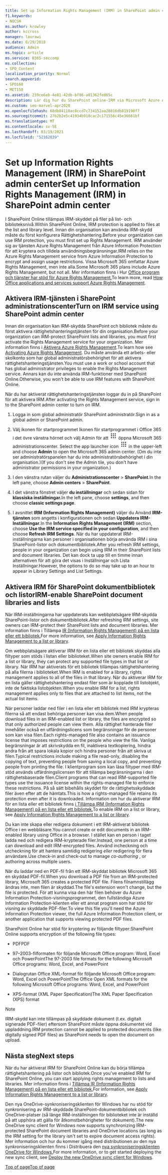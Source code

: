 ```yaml
---
title: Set up Information Rights Management (IRM) in SharePoint admin center
f1.keywords:
- NOCSH
ms.author: krowley
author: kccross
manager: laurawi
ms.date: 6/29/2018
audience: Admin
ms.topic: article
ms.service: O365-seccomp
ms.collection:
- SPO_Content
localization_priority: Normal
search.appverid:
- SPO160
- MET150
ms.assetid: 239ce6eb-4e81-42db-bf86-a01362fed65c
description: Lär dig hur du SharePoint online-IRM via Microsoft Azure Active Directory Rights Management Services (RMS) för att skydda SharePoint och dokumentbibliotek.
ms.custom: seo-marvel-apr2020
ms.openlocfilehash: 68db84118ac8ccd7c734152aa28816db819198f7
ms.sourcegitcommit: 27b2b2e5c41934b918cac2c171556c45e36661bf
ms.translationtype: MT
ms.contentlocale: sv-SE
ms.lasthandoff: 03/19/2021
ms.locfileid: "52162039"
---
```

# <a name="set-up-information-rights-management-irm-in-sharepoint-admin-center"></a><span data-ttu-id="190ba-103">Set up Information Rights Management (IRM) in SharePoint admin center</span><span class="sxs-lookup"><span data-stu-id="190ba-103">Set up Information Rights Management (IRM) in SharePoint admin center</span></span>

<span data-ttu-id="190ba-104">I SharePoint Online tillämpas IRM-skyddet på filer på list- och biblioteksnivå.</span><span class="sxs-lookup"><span data-stu-id="190ba-104">Within SharePoint Online, IRM protection is applied to files at the list and library level.</span></span> <span data-ttu-id="190ba-105">Innan din organisation kan använda IRM-skydd måste du först konfigurera Rättighetshantering.</span><span class="sxs-lookup"><span data-stu-id="190ba-105">Before your organization can use IRM protection, you must first set up Rights Management.</span></span> <span data-ttu-id="190ba-106">IRM använder sig av tjänsten Azure Rights Management från Azure Information Protection för att kryptera och tilldela användningsbegränsningar.</span><span class="sxs-lookup"><span data-stu-id="190ba-106">IRM relies on the Azure Rights Management service from Azure Information Protection to encrypt and assign usage restrictions.</span></span> <span data-ttu-id="190ba-107">Vissa Microsoft 365 omfattar Azure Rights Management, men inte alla.</span><span class="sxs-lookup"><span data-stu-id="190ba-107">Some Microsoft 365 plans include Azure Rights Management, but not all.</span></span> <span data-ttu-id="190ba-108">Mer information finns i Hur [Office program och tjänster har stöd för Azure Rights Management.](/azure/information-protection/understand-explore/office-apps-services-support)</span><span class="sxs-lookup"><span data-stu-id="190ba-108">To learn more, read [How Office applications and services support Azure Rights Management](/azure/information-protection/understand-explore/office-apps-services-support).</span></span>
  
## <a name="turn-on-irm-service-using-sharepoint-admin-center"></a><span data-ttu-id="190ba-109">Aktivera IRM-tjänsten i SharePoint administrationscenter</span><span class="sxs-lookup"><span data-stu-id="190ba-109">Turn on IRM service using SharePoint admin center</span></span>

<span data-ttu-id="190ba-110">Innan din organisation kan IRM-skydda SharePoint och bibliotek måste du först aktivera rättighetshanteringstjänsten för din organisation.</span><span class="sxs-lookup"><span data-stu-id="190ba-110">Before your organization can IRM-protect SharePoint lists and libraries, you must first activate the Rights Management service for your organization.</span></span> <span data-ttu-id="190ba-111">Mer information finns i [Aktivera Azure Rights Management](/information-protection/deploy-use/activate-service).</span><span class="sxs-lookup"><span data-stu-id="190ba-111">To learn how see [Activating Azure Rights Management](/information-protection/deploy-use/activate-service).</span></span> <span data-ttu-id="190ba-112">Du måste använda ett arbets- eller skolkonto som har global administratörsbehörighet för att aktivera rättighetshanteringstjänsten.</span><span class="sxs-lookup"><span data-stu-id="190ba-112">You must use a work or school account that has global administrator privileges to enable the Rights Management service.</span></span> <span data-ttu-id="190ba-113">Annars kan du inte använda IRM-funktioner med SharePoint Online.</span><span class="sxs-lookup"><span data-stu-id="190ba-113">Otherwise, you won't be able to use IRM features with SharePoint Online.</span></span>
  
<span data-ttu-id="190ba-114">När du har aktiverat rättighetshanteringstjänsten loggar du in på SharePoint för att aktivera IRM.</span><span class="sxs-lookup"><span data-stu-id="190ba-114">After activating the Rights Management service, sign in to the SharePoint admin center to turn on IRM.</span></span>
  
1. <span data-ttu-id="190ba-115">Logga in som global administratör SharePoint administratör.</span><span class="sxs-lookup"><span data-stu-id="190ba-115">Sign in as a global admin or SharePoint admin.</span></span>
    
2. <span data-ttu-id="190ba-116">Välj ikonen för startprogrammet Ikonen för startprogrammet i Office 365 i det övre vänstra hörnet och välj Admin för att ![ ](../media/e5aee650-c566-4100-aaad-4cc2355d909f.png) öppna Microsoft 365 administrationscenter. </span><span class="sxs-lookup"><span data-stu-id="190ba-116">Select the app launcher icon ![The app launcher icon in Office 365](../media/e5aee650-c566-4100-aaad-4cc2355d909f.png) in the upper-left and choose **Admin** to open the Microsoft 365 admin center.</span></span> <span data-ttu-id="190ba-117">(Om du inte ser administratörspanelen har du inte administratörsbehörighet i din organisation.)</span><span class="sxs-lookup"><span data-stu-id="190ba-117">(If you don't see the Admin tile, you don't have administrator permissions in your organization.)</span></span> 
    
3. <span data-ttu-id="190ba-118">I den vänstra rutan väljer du **Administrationscenter** \> **SharePoint**.</span><span class="sxs-lookup"><span data-stu-id="190ba-118">In the left pane, choose **Admin centers** \> **SharePoint**.</span></span>
    
4. <span data-ttu-id="190ba-119">I det vänstra fönstret väljer **du inställningar** och sedan sidan för **klassiska inställningar.**</span><span class="sxs-lookup"><span data-stu-id="190ba-119">In the left pane, choose **settings**, and then choose **classic settings page**.</span></span>
    
5. <span data-ttu-id="190ba-120">I avsnittet **IRM (Information Rights Management)** väljer du Använd **IRM-tjänsten** som angetts i konfigurationen och sedan **Uppdatera IRM-Inställningar**.</span><span class="sxs-lookup"><span data-stu-id="190ba-120">In the **Information Rights Management (IRM)** section, choose **Use the IRM service specified in your configuration**, and then choose **Refresh IRM Settings**.</span></span> <span data-ttu-id="190ba-121">När du har uppdaterat IRM-inställningarna kan personer i organisationen börja använda IRM i sina SharePoint-listor och dokumentbibliotek.</span><span class="sxs-lookup"><span data-stu-id="190ba-121">After you refresh IRM settings, people in your organization can begin using IRM in their SharePoint lists and document libraries.</span></span> <span data-ttu-id="190ba-122">Det kan dock ta upp till en timme innan alternativen för att göra det visas i Inställningar och Lista Inställningar.</span><span class="sxs-lookup"><span data-stu-id="190ba-122">However, the options to do so may take up to an hour to appear in Library Settings and List Settings.</span></span>
    
## <a name="irm-enable-sharepoint-document-libraries-and-lists"></a><span data-ttu-id="190ba-123">Aktivera IRM för SharePoint dokumentbibliotek och listor</span><span class="sxs-lookup"><span data-stu-id="190ba-123">IRM-enable SharePoint document libraries and lists</span></span>
<span data-ttu-id="190ba-124"><a name="__toc220831191"> </a></span><span class="sxs-lookup"><span data-stu-id="190ba-124"><a name="__toc220831191"> </a></span></span>

<span data-ttu-id="190ba-125">När IRM-inställningarna har uppdaterats kan webbplatsägare IRM-skydda SharePoint-listor och dokumentbibliotek.</span><span class="sxs-lookup"><span data-stu-id="190ba-125">After refreshing IRM settings, site owners can IRM-protect their SharePoint lists and document libraries.</span></span> <span data-ttu-id="190ba-126">Mer information finns i Tillämpa [IR (Information Rights Management) på en lista eller ett bibliotek.](apply-irm-to-a-list-or-library.md)</span><span class="sxs-lookup"><span data-stu-id="190ba-126">For more information, see [Apply Information Rights Management to a list or library](apply-irm-to-a-list-or-library.md).</span></span>
  
<span data-ttu-id="190ba-127">Om webbplatsägare aktiverar IRM för en lista eller ett bibliotek skyddas alla filtyper som stöds i listan eller biblioteket.</span><span class="sxs-lookup"><span data-stu-id="190ba-127">When site owners enable IRM for a list or library, they can protect any supported file types in that list or library.</span></span> <span data-ttu-id="190ba-128">När IRM har aktiverats för ett bibliotek tillämpas rättighetshantering på alla filerna i biblioteket.</span><span class="sxs-lookup"><span data-stu-id="190ba-128">When IRM is enabled for a library, rights management applies to all of the files in that library.</span></span> <span data-ttu-id="190ba-129">När du aktiverar IRM för en lista gäller rättighetshantering endast filer som är kopplade till listobjekt, inte de faktiska listobjekten.</span><span class="sxs-lookup"><span data-stu-id="190ba-129">When you enable IRM for a list, rights management applies only to files that are attached to list items, not the actual list items.</span></span>
  
<span data-ttu-id="190ba-130">När personer laddar ned filer i en lista eller ett bibliotek med IRM krypteras filerna så att endast behöriga personer kan visa dem.</span><span class="sxs-lookup"><span data-stu-id="190ba-130">When people download files in an IRM-enabled list or library, the files are encrypted so that only authorized people can view them.</span></span> <span data-ttu-id="190ba-131">Alla rättighet hanterade filer innehåller också en utfärdningslicens som begränsningar för de personer som kan visa filen.</span><span class="sxs-lookup"><span data-stu-id="190ba-131">Each rights-managed file also contains an issuance license that imposes restrictions on the people who view the file.</span></span> <span data-ttu-id="190ba-132">Vanliga begränsningar är att skrivskydda en fil, inaktivera textkopiering, hindra andra från att spara lokala kopior och hindra personer från att skriva ut filen.</span><span class="sxs-lookup"><span data-stu-id="190ba-132">Typical restrictions include making a file read-only, disabling the copying of text, preventing people from saving a local copy, and preventing people from printing the file.</span></span> <span data-ttu-id="190ba-133">I klientprogram som kan läsa filtyper med IRM-stöd används utfärdningslicensen för att tillämpa begränsningarna i den rättighetsbaserade filen.</span><span class="sxs-lookup"><span data-stu-id="190ba-133">Client programs that can read IRM-supported file types use the issuance license within the rights-managed file to enforce these restrictions.</span></span> <span data-ttu-id="190ba-134">På så sätt bibehålls skyddet för de rättighetsskyddade filer även efter att de hämtats.</span><span class="sxs-lookup"><span data-stu-id="190ba-134">This is how a rights-managed file retains its protection even after it is downloaded.</span></span> <span data-ttu-id="190ba-135">Information om hur du aktiverar IRM för en lista eller ett bibliotek finns [i Tillämpa IRM (Information Rights Management) på en lista eller ett bibliotek.](apply-irm-to-a-list-or-library.md)</span><span class="sxs-lookup"><span data-stu-id="190ba-135">To enable IRM on a list or library, see [Apply Information Rights Management to a list or library](apply-irm-to-a-list-or-library.md).</span></span>
  
<span data-ttu-id="190ba-136">Du kan inte skapa eller redigera dokument i ett IRM-aktiverat bibliotek Office i en webbläsare.</span><span class="sxs-lookup"><span data-stu-id="190ba-136">You cannot create or edit documents in an IRM-enabled library using Office in a browser.</span></span> <span data-ttu-id="190ba-137">I stället kan en person i taget ladda ned och redigera IRM-krypterade filer.</span><span class="sxs-lookup"><span data-stu-id="190ba-137">Instead, one person at a time can download and edit IRM-encrypted files.</span></span> <span data-ttu-id="190ba-138">Använd incheckning och utcheckning för att hantera samtidig redigering  *eller*  redigering för flera användare.</span><span class="sxs-lookup"><span data-stu-id="190ba-138">Use check-in and check-out to manage  *co-authoring*  , or authoring across multiple users.</span></span> 
  
<span data-ttu-id="190ba-139">När du laddar ned en PDF-fil från ett IRM-skyddat bibliotek Microsoft 365 en skyddad PDF-fil.</span><span class="sxs-lookup"><span data-stu-id="190ba-139">When you download a PDF file from an IRM-protected library, Microsoft 365 creates a protected PDF file.</span></span> <span data-ttu-id="190ba-140">Filens filnamnstillägg ändras inte, men filen är skyddad.</span><span class="sxs-lookup"><span data-stu-id="190ba-140">The file's extension won't change, but the file is protected.</span></span> <span data-ttu-id="190ba-141">För att kunna visa den här filen behöver du Azure Information Protection-visningsprogrammet, den fullständiga Azure Information Protection-klienten eller ett annat program som har stöd för visning av skyddade PDF-filer.</span><span class="sxs-lookup"><span data-stu-id="190ba-141">To view this file you'll need the Azure Information Protection viewer, the full Azure Information Protection client, or another application that supports viewing protected PDF files.</span></span> 
  
<span data-ttu-id="190ba-142">SharePoint Online har stöd för kryptering av följande filtyper:</span><span class="sxs-lookup"><span data-stu-id="190ba-142">SharePoint Online supports encryption of the following file types:</span></span>
  
- <span data-ttu-id="190ba-143">PDF</span><span class="sxs-lookup"><span data-stu-id="190ba-143">PDF</span></span>
    
- <span data-ttu-id="190ba-144">97–2003-filformaten för följande Microsoft Office program: Word, Excel och PowerPoint</span><span class="sxs-lookup"><span data-stu-id="190ba-144">The 97-2003 file formats for the following Microsoft Office programs: Word, Excel, and PowerPoint</span></span>
    
- <span data-ttu-id="190ba-145">Dialogrutan Office XML-format för följande Microsoft Office program: Word, Excel och PowerPoint</span><span class="sxs-lookup"><span data-stu-id="190ba-145">The Office Open XML formats for the following Microsoft Office programs: Word, Excel, and PowerPoint</span></span>
    
- <span data-ttu-id="190ba-146">XPS-format (XML Paper Specification)</span><span class="sxs-lookup"><span data-stu-id="190ba-146">The XML Paper Specification (XPS) format</span></span>
 
> [!NOTE]
> <span data-ttu-id="190ba-147">IRM-skydd kan inte tillämpas på skyddade dokument (t.ex. digitalt signerade PDF-filer) eftersom SharePoint måste öppna dokumentet vid uppladdning.</span><span class="sxs-lookup"><span data-stu-id="190ba-147">IRM protection cannot be applied to protected documents (like digitally signed PDF files) as SharePoint needs to open the document on upload.</span></span> 

## <a name="next-steps"></a><span data-ttu-id="190ba-148">Nästa steg</span><span class="sxs-lookup"><span data-stu-id="190ba-148">Next steps</span></span>
<span data-ttu-id="190ba-149"><a name="__toc220831191"> </a></span><span class="sxs-lookup"><span data-stu-id="190ba-149"><a name="__toc220831191"> </a></span></span>

<span data-ttu-id="190ba-150">När du har aktiverat IRM för SharePoint Online kan du börja tillämpa rättighetshantering på listor och bibliotek.</span><span class="sxs-lookup"><span data-stu-id="190ba-150">Once you've enabled IRM for SharePoint Online, you can start applying rights management to lists and libraries.</span></span> <span data-ttu-id="190ba-151">Mer information finns i [Tillämpa IR (Information Rights Management) på en lista eller ett bibliotek.](apply-irm-to-a-list-or-library.md)</span><span class="sxs-lookup"><span data-stu-id="190ba-151">For information, see [Apply Information Rights Management to a list or library](apply-irm-to-a-list-or-library.md).</span></span>
  
<span data-ttu-id="190ba-152">Den nya OneDrive-synkroniseringsklienten för Windows har nu stöd för synkronisering av IRM-skyddade SharePoint-dokumentbibliotek och OneDrive-platser (så länge IRM-inställningen för biblioteket inte är inställd på att upphöra att gälla för åtkomstbehörigheter för dokument).</span><span class="sxs-lookup"><span data-stu-id="190ba-152">The new OneDrive sync client for Windows now supports synchronizing IRM-protected SharePoint document libraries and OneDrive locations (as long as the IRM setting for the library isn't set to expire document access rights).</span></span> <span data-ttu-id="190ba-153">Mer information och hur du kommer igång med distributionen av den nya synkroniseringsklienten finns i Distribuera den [nya synkroniseringsklienten OneDrive för Windows.](/onedrive/deploy-on-windows)</span><span class="sxs-lookup"><span data-stu-id="190ba-153">For more information, or to get started deploying the new sync client, see [Deploy the new OneDrive sync client for Windows](/onedrive/deploy-on-windows).</span></span>
  
[<span data-ttu-id="190ba-154">Top of page</span><span class="sxs-lookup"><span data-stu-id="190ba-154">Top of page</span></span>](set-up-irm-in-sp-admin-center.md)